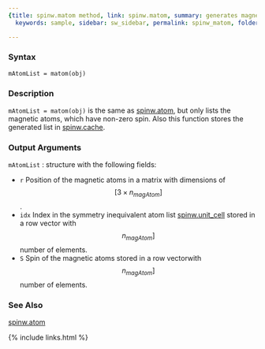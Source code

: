 ```yaml
---
{title: spinw.matom method, link: spinw.matom, summary: generates magnetic lattice,
  keywords: sample, sidebar: sw_sidebar, permalink: spinw_matom, folder: spinw, mathjax: true}

---
```

  
### Syntax
  
`mAtomList = matom(obj)`
  
### Description
  
`mAtomList = matom(obj)` is the same as [spinw.atom](spinw_atom), but only lists the
magnetic atoms, which have non-zero spin. Also this function stores the
generated list in [spinw.cache](spinw_cache).
  
### Output Arguments
  
`mAtomList`
: structure with the following fields:
  * `r`   Position of the magnetic atoms in a matrix with dimensions of 
    $$[3\times n_{magAtom}]$$.
  * `idx` Index in the symmetry inequivalent atom list [spinw.unit_cell](spinw_unit_cell) 
    stored in a row vector with $$n_{magAtom}]$$ number of elements.
  * `S`   Spin of the magnetic atoms stored in a row vectorwith
    $$n_{magAtom}]$$ number of elements.
  
### See Also
  
[spinw.atom](spinw_atom)
 

{% include links.html %}
